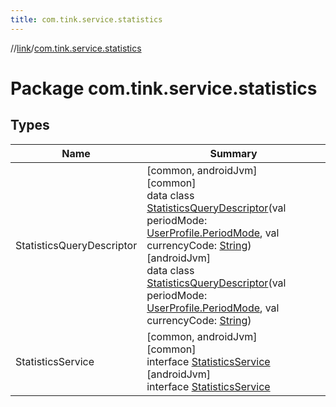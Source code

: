 ```yaml
---
title: com.tink.service.statistics
---
```

//[link](../../index.html)/[com.tink.service.statistics](index.html)



# Package com.tink.service.statistics



## Types


| Name | Summary |
|---|---|
| StatisticsQueryDescriptor | [common, androidJvm]<br>[common]<br>data class [StatisticsQueryDescriptor]([common]-statistics-query-descriptor/index.html)(val periodMode: [UserProfile.PeriodMode](../com.tink.model.user/[common]-user-profile/-period-mode/index.html), val currencyCode: [String](https://kotlinlang.org/api/latest/jvm/stdlib/kotlin/-string/index.html))<br>[androidJvm]<br>data class [StatisticsQueryDescriptor]([android-jvm]-statistics-query-descriptor/index.html)(val periodMode: [UserProfile.PeriodMode](../com.tink.model.user/[android-jvm]-user-profile/-period-mode/index.html), val currencyCode: [String](https://kotlinlang.org/api/latest/jvm/stdlib/kotlin/-string/index.html)) |
| StatisticsService | [common, androidJvm]<br>[common]<br>interface [StatisticsService]([common]-statistics-service/index.html)<br>[androidJvm]<br>interface [StatisticsService]([android-jvm]-statistics-service/index.html) |

